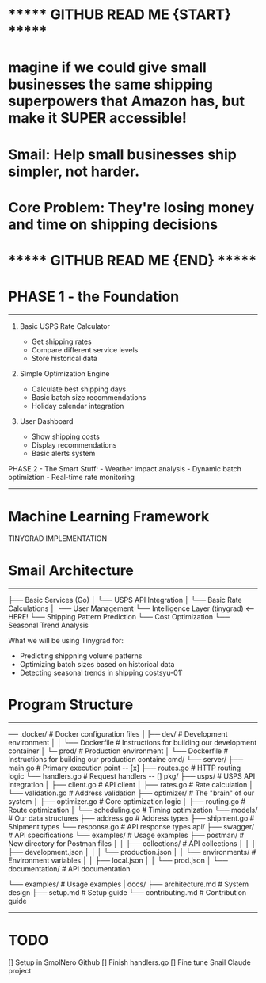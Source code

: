 #  ***** GITHUB READ ME {START}  *****
# 
# magine if we could give small businesses the same shipping superpowers that Amazon has, but make it SUPER accessible!
# 
# Smail: Help small businesses ship simpler, not harder.
# 
# Core Problem: They're losing money and time on shipping decisions
# 
# ***** GITHUB READ ME {END}  *****



# PHASE 1 - the Foundation
 __________________________________________________

 
 1. Basic USPS Rate Calculator
    - Get shipping rates
    - Compare different service levels
    - Store historical data
 
 2. Simple Optimization Engine
    - Calculate best shipping days
    - Basic batch size recommendations
    - Holiday calendar integration
 
 3. User Dashboard
    - Show shipping costs
    - Display recommendations
    - Basic alerts system
 
 PHASE 2 - The Smart Stuff:
    - Weather impact analysis
    - Dynamic batch optimiztion 
    - Real-time rate monitoring
 
 __________________________________________________



# Machine Learning Framework

 TINYGRAD IMPLEMENTATION



# Smail Architecture
 __________________________________________________
 
 
 ├── Basic Services (Go)
 │   └── USPS API Integration
 │   └── Basic Rate Calculations
 │   └── User Management
 └── Intelligence Layer (tinygrad) <-- HERE!
     └── Shipping Pattern Prediction
     └── Cost Optimization
     └── Seasonal Trend Analysis
 
 What we will be using Tinygrad for: 
  - Predicting shippning volume patterns
  - Optimizing batch sizes based on historical data
  - Detecting seasonal trends in shipping costsyu-01`		

# Program Structure
 _______________________________________________________


── .docker/               # Docker configuration files
│     |── dev/              # Development environment
│    │   └── Dockerfile  # Instructions for building our development container
│    └─ prod/             # Production environment
│       └── Dockerfile    # Instructions for building our production containe
  cmd/
 └── server/
├── main.go         # Primary execution point -- [x]
     ├── routes.go       # HTTP routing logic
     └── handlers.go     # Request handlers -- []
 pkg/
 ├── usps/              # USPS API integration
 │   ├── client.go      # API client
 │   ├── rates.go       # Rate calculation
 │   └── validation.go  # Address validation
 ├── optimizer/         # The "brain" of our system
 │   ├── optimizer.go   # Core optimization logic
 │   ├── routing.go     # Route optimization
 │   └── scheduling.go  # Timing optimization
 └── models/           # Our data structures
     ├── address.go    # Address types
     ├── shipment.go   # Shipment types
     └── response.go   # API response types
 api/
 ├── swagger/          # API specifications
 └── examples/         # Usage examples
     ├── postman/ # New directory for Postman files 
│ │	 ├── collections/ # API collections 
│ │ │ ├── development.json 
│ │ │ └── production.json 
│ │ └── environments/ # Environment variables 
│ │ ├── local.json 
│ │ └── prod.json 
│ └── documentation/ # API documentation

 └── examples/         # Usage examples
  |
 docs/
 ├── architecture.md   # System design
 ├── setup.md         # Setup guide
 └── contributing.md  # Contribution guide

 
 _______________________________________________________


# TODO


[] Setup in SmolNero Github
[] Finish handlers.go
[] Fine tune Snail Claude project